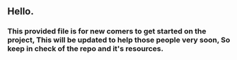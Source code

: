 ## Hello. 
### This provided file is for new comers to get started on the project, This will be updated to help those people very soon, So keep in check of the repo and it's resources.